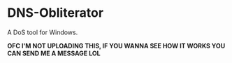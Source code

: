 # DNS-Obliterator
A DoS tool for Windows.

**OFC I'M NOT UPLOADING THIS, IF YOU WANNA SEE HOW IT WORKS YOU CAN SEND ME A MESSAGE LOL**
